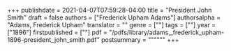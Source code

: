 +++
publishdate = 2021-04-07T07:59:28-04:00
title = "President John Smith"
draft = false
authors = ["Frederick Upham Adams"]
authorsalpha = "Adams, Frederick Upham"
translator = ""
genre = [""]
tags = [""]
year = ["1896"]
firstpublished = [""]
pdf = "/pdfs/library/adams,_frederick_upham-1896-president_john_smith.pdf"
postsummary = """"""
+++
